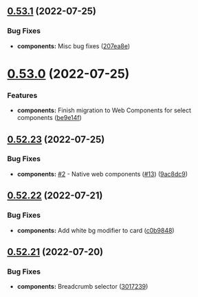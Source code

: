 ## [0.53.1](https://github.com/jacecotton/tcds/compare/v0.53.0...v0.53.1) (2022-07-25)


### Bug Fixes

* **components:** Misc bug fixes ([207ea8e](https://github.com/jacecotton/tcds/commit/207ea8ecb8a4ca03666f41797019e188d854fff8))



# [0.53.0](https://github.com/jacecotton/tcds/compare/v0.52.23...v0.53.0) (2022-07-25)


### Features

* **components:** Finish migration to Web Components for select components ([be9e14f](https://github.com/jacecotton/tcds/commit/be9e14fa5f1143c9bae88c2cfd2f7f43ac025315))



## [0.52.23](https://github.com/jacecotton/tcds/compare/v0.52.22...v0.52.23) (2022-07-25)


### Bug Fixes

* **components:** [#2](https://github.com/jacecotton/tcds/issues/2) - Native web components ([#13](https://github.com/jacecotton/tcds/issues/13)) ([9ac8dc9](https://github.com/jacecotton/tcds/commit/9ac8dc95acfc79ed17e42e33da5391b5d5d524c5))



## [0.52.22](https://github.com/jacecotton/tcds/compare/v0.52.21...v0.52.22) (2022-07-21)


### Bug Fixes

* **components:** Add white bg modifier to card ([c0b9848](https://github.com/jacecotton/tcds/commit/c0b9848d2e26c234b0b30d0b85f6476781f05528))



## [0.52.21](https://github.com/jacecotton/tcds/compare/v0.52.20...v0.52.21) (2022-07-20)


### Bug Fixes

* **components:** Breadcrumb selector ([3017239](https://github.com/jacecotton/tcds/commit/3017239115b8b04a3cc0017c185e1ad608c0e26b))



